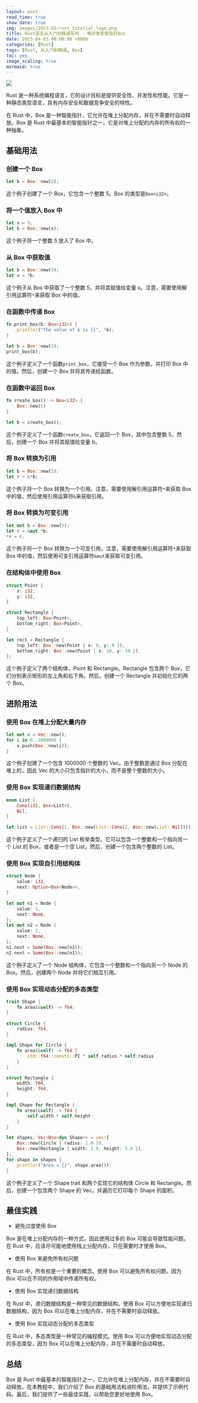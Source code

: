```yaml
---
layout: post
read_time: true
show_date: true
img: images/2023-03/rust_tutorial_logo.png
title: Rust语言从入门到精通系列 - 堆对象智能指针Box
date: 2023-04-03 00:00:00 +0800
categories: [Rust]
tags: [Rust, 从入门到精通, Box]
toc: yes
image_scaling: true
mermaid: true
---
```


![](/images/2023-03/rust_tutorial_logo.png)

Rust 是一种系统编程语言，它的设计目标是提供安全性、并发性和性能。它是一种静态类型语言，具有内存安全和数据竞争安全的特性。

在 Rust 中，Box 是一种智能指针，它允许在堆上分配内存，并在不需要时自动释放。Box 是 Rust 中最基本的智能指针之一，它是对堆上分配的内存的所有权的一种抽象。

## 基础用法

### 创建一个 Box

```rust
let b = Box::new(5);
```

这个例子创建了一个 Box，它包含一个整数 5。Box 的类型是`Box<i32>`。

### 将一个值放入 Box 中

```rust
let x = 5;
let b = Box::new(x);
```

这个例子将一个整数 5 放入了 Box 中。

### 从 Box 中获取值

```rust
let b = Box::new(5);
let x = *b;
```

这个例子从 Box 中获取了一个整数 5，并将其赋值给变量 x。注意，需要使用解引用运算符`*`来获取 Box 中的值。

### 在函数中传递 Box

```rust
fn print_box(b: Box<i32>) {
    println!("The value of b is {}", *b);
}

let b = Box::new(5);
print_box(b);
```

这个例子定义了一个函数`print_box`，它接受一个 Box 作为参数，并打印 Box 中的值。然后，创建一个 Box 并将其传递给函数。

### 在函数中返回 Box

```rust
fn create_box() -> Box<i32> {
    Box::new(5)
}

let b = create_box();
```

这个例子定义了一个函数`create_box`，它返回一个 Box，其中包含整数 5。然后，创建一个 Box 并将其赋值给变量 b。

### 将 Box 转换为引用

```rust
let b = Box::new(5);
let r = &*b;
```

这个例子将一个 Box 转换为一个引用。注意，需要使用解引用运算符`*`来获取 Box 中的值，然后使用引用运算符`&`来获取引用。

### 将 Box 转换为可变引用

```rust
let mut b = Box::new(5);
let r = &mut *b;
*r = 6;
```

这个例子将一个 Box 转换为一个可变引用。注意，需要使用解引用运算符`*`来获取 Box 中的值，然后使用可变引用运算符`&mut`来获取可变引用。

### 在结构体中使用 Box

```rust
struct Point {
    x: i32,
    y: i32,
}

struct Rectangle {
    top_left: Box<Point>,
    bottom_right: Box<Point>,
}

let rect = Rectangle {
    top_left: Box::new(Point { x: 0, y: 0 }),
    bottom_right: Box::new(Point { x: 10, y: 10 }),
};
```

这个例子定义了两个结构体，Point 和 Rectangle。Rectangle 包含两个 Box<Point>，它们分别表示矩形的左上角和右下角。然后，创建一个 Rectangle 并初始化它的两个 Box。

## 进阶用法

### 使用 Box 在堆上分配大量内存

```rust
let mut v = Vec::new();
for i in 0..1000000 {
    v.push(Box::new(i));
}
```

这个例子创建了一个包含 1000000 个整数的 Vec。由于整数是通过 Box 分配在堆上的，因此 Vec 的大小只包含指针的大小，而不是整个整数的大小。

### 使用 Box 实现递归数据结构

```rust
enum List {
    Cons(i32, Box<List>),
    Nil,
}

let list = List::Cons(1, Box::new(List::Cons(2, Box::new(List::Nil))));
```

这个例子定义了一个递归的 List 枚举类型。它可以包含一个整数和一个指向另一个 List 的 Box，或者是一个空 List。然后，创建一个包含两个整数的 List。

### 使用 Box 实现自引用结构体

```rust
struct Node {
    value: i32,
    next: Option<Box<Node>>,
}

let mut n1 = Node {
    value: 1,
    next: None,
};
let mut n2 = Node {
    value: 2,
    next: None,
};
n1.next = Some(Box::new(n2));
n2.next = Some(Box::new(n1));
```

这个例子定义了一个 Node 结构体，它包含一个整数和一个指向另一个 Node 的 Box。然后，创建两个 Node 并将它们相互引用。

### 使用 Box 实现动态分配的多态类型

```rust
trait Shape {
    fn area(&self) -> f64;
}

struct Circle {
    radius: f64,
}

impl Shape for Circle {
    fn area(&self) -> f64 {
        std::f64::consts::PI * self.radius * self.radius
    }
}

struct Rectangle {
    width: f64,
    height: f64,
}

impl Shape for Rectangle {
    fn area(&self) -> f64 {
        self.width * self.height
    }
}

let shapes: Vec<Box<dyn Shape>> = vec![
    Box::new(Circle { radius: 1.0 }),
    Box::new(Rectangle { width: 2.0, height: 3.0 }),
];
for shape in shapes {
    println!("Area = {}", shape.area());
}
```

这个例子定义了一个 Shape trait 和两个实现它的结构体 Circle 和 Rectangle。然后，创建一个包含两个 Shape 的 Vec，并遍历它打印每个 Shape 的面积。

## 最佳实践

- 避免过度使用 Box

Box 是在堆上分配内存的一种方式，因此使用过多的 Box 可能会导致性能问题。在 Rust 中，应该尽可能地使用栈上分配内存，只在需要时才使用 Box。

- 使用 Box 来避免所有权问题

在 Rust 中，所有权是一个重要的概念。使用 Box 可以避免所有权问题，因为 Box 可以在不同的作用域中传递所有权。

- 使用 Box 实现递归数据结构

在 Rust 中，递归数据结构是一种常见的数据结构。使用 Box 可以方便地实现递归数据结构，因为 Box 可以在堆上分配内存，并在不需要时自动释放。

- 使用 Box 实现动态分配的多态类型

在 Rust 中，多态类型是一种常见的编程模式。使用 Box 可以方便地实现动态分配的多态类型，因为 Box 可以在堆上分配内存，并在不需要时自动释放。

## 总结

Box 是 Rust 中最基本的智能指针之一，它允许在堆上分配内存，并在不需要时自动释放。在本教程中，我们介绍了 Box 的基础用法和进阶用法，并提供了示例代码。最后，我们提供了一些最佳实践，以帮助您更好地使用 Box。
